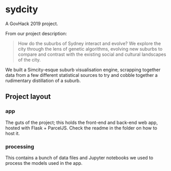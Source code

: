 # sydcity

A GovHack 2019 project.

From our project description:
> How do the suburbs of Sydney interact and evolve? We explore the city through the lens of genetic algorithms, evolving new suburbs to compare and contrast with the existing social and cultural landscapes of the city.

We built a Simcity-esque suburb visualisation engine, scrapping together data from a few different statistical sources to try and cobble together a rudimentary distillation of a suburb.

## Project layout

### app

The guts of the project; this holds the front-end and back-end web app, hosted with Flask + ParcelJS. Check the readme in the folder on how to host it.


### processing

This contains a bunch of data files and Jupyter notebooks we used to process the models used in the app.